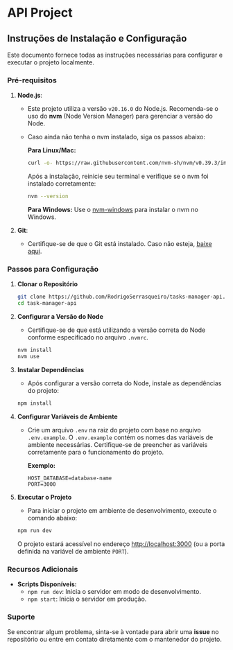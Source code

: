 # API Project

## Instruções de Instalação e Configuração

Este documento fornece todas as instruções necessárias para configurar e executar o projeto localmente.

### Pré-requisitos

1. **Node.js**:
   - Este projeto utiliza a versão `v20.16.0` do Node.js. Recomenda-se o uso do **nvm** (Node Version Manager) para gerenciar a versão do Node.
   - Caso ainda não tenha o nvm instalado, siga os passos abaixo:

     **Para Linux/Mac:**
     ```bash
     curl -o- https://raw.githubusercontent.com/nvm-sh/nvm/v0.39.3/install.sh | bash
     ```
     Após a instalação, reinicie seu terminal e verifique se o nvm foi instalado corretamente:
     ```bash
     nvm --version
     ```

     **Para Windows:**
     Use o [nvm-windows](https://github.com/coreybutler/nvm-windows) para instalar o nvm no Windows.

2. **Git**:
   - Certifique-se de que o Git está instalado. Caso não esteja, [baixe aqui](https://git-scm.com/).

### Passos para Configuração

1. **Clonar o Repositório**
   ```bash
   git clone https://github.com/RodrigoSerrasqueiro/tasks-manager-api.git
   cd task-manager-api
   ```

2. **Configurar a Versão do Node**
   - Certifique-se de que está utilizando a versão correta do Node conforme especificado no arquivo `.nvmrc`.
   ```bash
   nvm install
   nvm use
   ```

3. **Instalar Dependências**
   - Após configurar a versão correta do Node, instale as dependências do projeto:
   ```bash
   npm install
   ```

4. **Configurar Variáveis de Ambiente**
   - Crie um arquivo `.env` na raiz do projeto com base no arquivo `.env.example`. O `.env.example` contém os nomes das variáveis de ambiente necessárias. Certifique-se de preencher as variáveis corretamente para o funcionamento do projeto.

     **Exemplo:**
     ```
     HOST_DATABASE=database-name
     PORT=3000
     ```

5. **Executar o Projeto**
   - Para iniciar o projeto em ambiente de desenvolvimento, execute o comando abaixo:
   ```bash
   npm run dev
   ```

   O projeto estará acessível no endereço [http://localhost:3000](http://localhost:3000) (ou a porta definida na variável de ambiente `PORT`).

### Recursos Adicionais

- **Scripts Disponíveis:**
  - `npm run dev`: Inicia o servidor em modo de desenvolvimento.
  - `npm start`: Inicia o servidor em produção.

### Suporte
Se encontrar algum problema, sinta-se à vontade para abrir uma **issue** no repositório ou entre em contato diretamente com o mantenedor do projeto.
